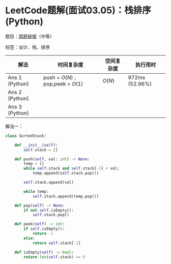 # LeetCode题解(面试03.05)：栈排序(Python)

题目：[原题链接](https://leetcode-cn.com/problems/sort-of-stacks-lcci/)（中等）

标签：设计、栈、排序

| 解法           | 时间复杂度                        | 空间复杂度 | 执行用时       |
| -------------- | --------------------------------- | ---------- | -------------- |
| Ans 1 (Python) | push = $O(N)$ ; pop,peek = $O(1)$ | $O(N)$     | 972ms (52.96%) |
| Ans 2 (Python) |                                   |            |                |
| Ans 3 (Python) |                                   |            |                |

解法一：

```python
class SortedStack:

    def __init__(self):
        self.stack = []

    def push(self, val: int) -> None:
        temp = []
        while self.stack and self.stack[-1] < val:
            temp.append(self.stack.pop())

        self.stack.append(val)

        while temp:
            self.stack.append(temp.pop())

    def pop(self) -> None:
        if not self.isEmpty():
            self.stack.pop()

    def peek(self) -> int:
        if self.isEmpty():
            return -1
        else:
            return self.stack[-1]

    def isEmpty(self) -> bool:
        return len(self.stack) == 0
```